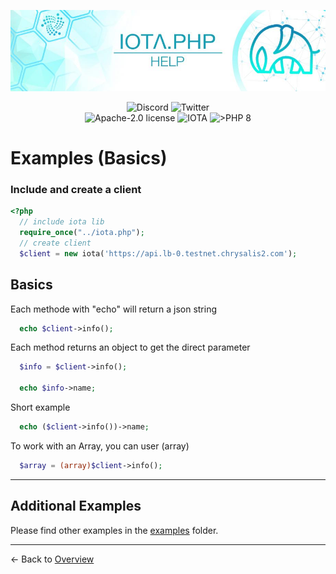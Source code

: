 ![IOTA.php](./images/header2.jpg)

<p align="center">
  <a href="https://discord.iota.org/" style="text-decoration:none;"><img src="https://img.shields.io/badge/Discord-9cf.svg?style=social&logo=discord" alt="Discord"></a>
  <a href="https://twitter.com/IOTAphp/" style="text-decoration:none;"><img src="https://img.shields.io/badge/Twitter-9cf.svg?style=social&logo=twitter" alt="Twitter"></a>
  <br>

<img src="https://img.shields.io/badge/license-Apache--2.0-green?style=flat-square" alt="Apache-2.0 license">
<img src="https://img.shields.io/badge/IOTA-lightgrey?style=flat&logo=iota" alt="IOTA">
<img src="https://img.shields.io/badge/PHP->= 8.x-blue?style=flat-square" alt=">PHP 8">
</p>

# Examples (Basics)

### Include and create a client
```php
<?php
  // include iota lib
  require_once("../iota.php");
  // create client
  $client = new iota('https://api.lb-0.testnet.chrysalis2.com');
```

## Basics
Each methode with "echo" will return a json string
```php
  echo $client->info();
```
Each method returns an object to get the direct parameter
```php
  $info = $client->info();

  echo $info->name;
```
Short example
```php
  echo ($client->info())->name;
```

To work with an Array, you can user (array)
```php
  $array = (array)$client->info();
```

<hr>

## Additional Examples
Please find other examples in the [examples](../examples) folder.


___

<- Back to [Overview](000_index.md)